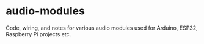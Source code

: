 # audio-modules
Code, wiring, and notes for various audio modules used for Arduino, ESP32, Raspberry Pi projects etc.
